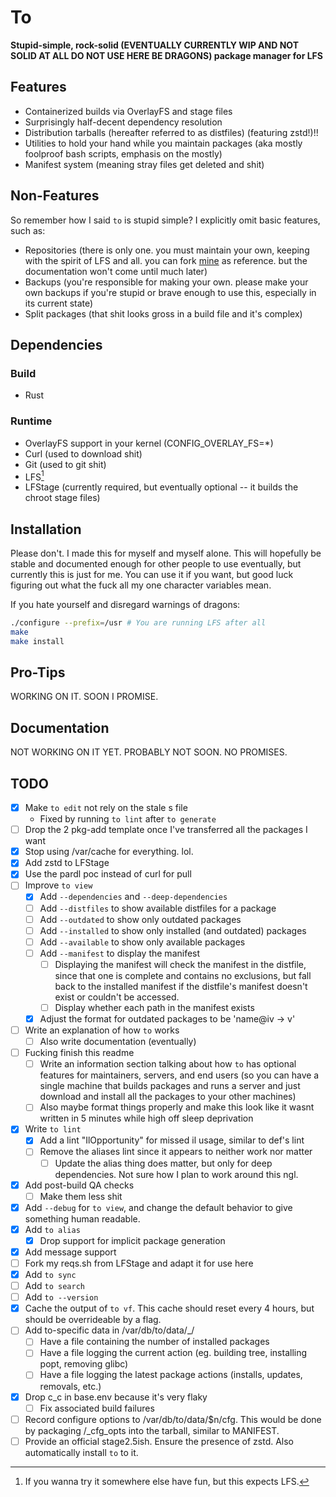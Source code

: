 # To

<!-- TODO: update the below line when I'm comfortable with the state of matter of
this project -->
**Stupid-simple, rock-solid (EVENTUALLY CURRENTLY WIP AND NOT SOLID AT ALL DO
NOT USE HERE BE DRAGONS) package manager for LFS**

## Features
- Containerized builds via OverlayFS and stage files
- Surprisingly half-decent dependency resolution
- Distribution tarballs (hereafter referred to as distfiles) (featuring zstd!)!!
- Utilities to hold your hand while you maintain packages (aka mostly foolproof
bash scripts, emphasis on the mostly)
- Manifest system (meaning stray files get deleted and shit)

## Non-Features
So remember how I said `to` is stupid simple? I explicitly omit basic features,
such as:
<!-- TODO: update the below bullet point when `to` is not in its current state -->
<!-- TODO: write documentation on repo maintenance and update the below bullet
point -->
- Repositories (there is only one. you must maintain your own, keeping with the
spirit of LFS and all. you can fork
[mine](https://github.com/Toxikuu/to-pkgs.git) as reference. but the
documentation won't come until much later)
- Backups (you're responsible for making your own. please make your own backups
if you're stupid or brave enough to use this, especially in its current state)
- Split packages (that shit looks gross in a build file and it's complex)

## Dependencies
### Build
- Rust
### Runtime
- OverlayFS support in your kernel (CONFIG_OVERLAY_FS=*)
- Curl (used to download shit)
- Git (used to git shit)
- LFS[^2]
- LFStage (currently required, but eventually optional -- it builds the chroot
stage files)

<!-- TODO: Verify whether LFS is required cus lowkey idt it is -->
[^2]: If you wanna try it somewhere else have fun, but this expects LFS.

## Installation
Please don't. I made this for myself and myself alone. This will hopefully be
stable and documented enough for other people to use eventually, but currently
this is just for me. You can use it if you want, but good luck figuring out what
the fuck all my one character variables mean.

If you hate yourself and disregard warnings of dragons:
```bash
./configure --prefix=/usr # You are running LFS after all
make
make install
```

## Pro-Tips
WORKING ON IT. SOON I PROMISE.

## Documentation
NOT WORKING ON IT YET. PROBABLY NOT SOON. NO PROMISES.

## TODO
- [x] Make `to edit` not rely on the stale s file
    - Fixed by running `to lint` after `to generate`
- [ ] Drop the 2 pkg-add template once I've transferred all the packages I want
- [x] Stop using /var/cache for everything. lol.
- [x] Add zstd to LFStage
- [x] Use the pardl poc instead of curl for pull
- [ ] Improve `to view`
    - [x] Add `--dependencies` and `--deep-dependencies`
    - [ ] Add `--distfiles` to show available distfiles for a package
    - [ ] Add `--outdated` to show only outdated packages
    - [ ] Add `--installed` to show only installed (and outdated) packages
    - [ ] Add `--available` to show only available packages
    - [ ] Add `--manifest` to display the manifest
        - [ ] Displaying the manifest will check the manifest in the distfile,
        since that one is complete and contains no exclusions, but fall back to
        the installed manifest if the distfile's manifest doesn't exist or
        couldn't be accessed.
        - [ ] Display whether each path in the manifest exists
    - [x] Adjust the format for outdated packages to be 'name@iv -> v'
- [ ] Write an explanation of how `to` works
    - [ ] Also write documentation (eventually)
- [ ] Fucking finish this readme
    - [ ] Write an information section talking about how `to` has optional
    features for maintainers, servers, and end users (so you can have a single
    machine that builds packages and runs a server and just download and install
    all the packages to your other machines)
    - [ ] Also maybe format things properly and make this look like it wasnt
    written in 5 minutes while high off sleep deprivation
- [x] Write `to lint`
    - [x] Add a lint "IlOpportunity" for missed il usage, similar to def's lint
    - [ ] Remove the aliases lint since it appears to neither work nor matter
        - [ ] Update the alias thing does matter, but only for deep
        dependencies. Not sure how I plan to work around this ngl.
- [x] Add post-build QA checks
     - [ ] Make them less shit
- [x] Add `--debug` for `to view`, and change the default behavior to give
      something human readable.
- [x] Add `to alias`
    - [x] Drop support for implicit package generation
- [x] Add message support
- [ ] Fork my reqs.sh from LFStage and adapt it for use here
- [x] Add `to sync`
- [ ] Add `to search`
- [ ] Add `to --version`
- [x] Cache the output of `to vf`. This cache should reset every 4 hours, but
  should be overrideable by a flag.
- [ ] Add to-specific data in /var/db/to/data/_/
    - [ ] Have a file containing the number of installed packages
    - [ ] Have a file logging the current action (eg. building tree, installing
    popt, removing glibc)
    - [ ] Have a file logging the latest package actions (installs, updates,
    removals, etc.)
- [x] Drop c_c in base.env because it's very flaky
    - [ ] Fix associated build failures
- [ ] Record configure options to /var/db/to/data/$n/cfg. This would be done by
  packaging /_cfg_opts into the tarball, similar to MANIFEST.
- [ ] Provide an official stage2.5ish. Ensure the presence of zstd. Also
  automatically install `to` to it.
